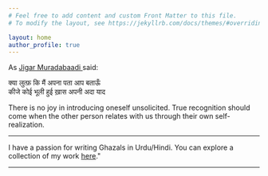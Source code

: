 ```yaml
---
# Feel free to add content and custom Front Matter to this file.
# To modify the layout, see https://jekyllrb.com/docs/themes/#overriding-theme-defaults

layout: home
author_profile: true
---
```

<p>
As <a href='https://www.rekhta.org/poets/jigar-moradabadi/all'> Jigar Muradabaadi </a> said:
</p>
<p>
क्या लुत्फ़ कि मैं अपना पता आप बताऊँ <br>
कीजे कोई भूली हुई ख़ास अपनी अदा याद
</p>
<p>
  There is no joy in introducing oneself unsolicited. True recognition should come when the other person relates with us through their own self-realization. 
<p>
  <hr>
I have a passion for writing Ghazals in Urdu/Hindi. You can explore a collection of my work <a href='https://bukharifaraz.github.io/ghazal-index/'>here</a>."
</p>

<p>
 
</p>

<hr>







